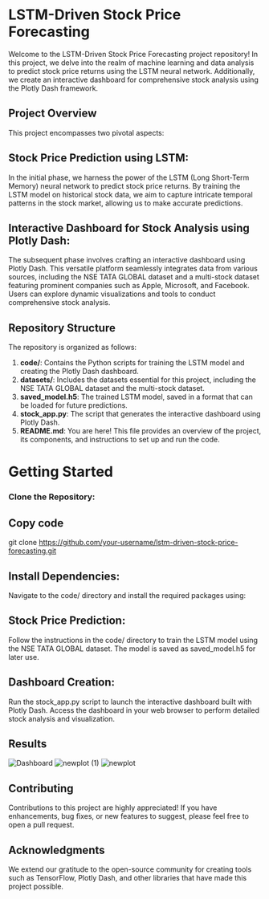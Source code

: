 # LSTM-Driven Stock Price Forecasting
Welcome to the LSTM-Driven Stock Price Forecasting project repository! In this project, we delve into the realm of machine learning and data analysis to predict stock price returns using the LSTM neural network. Additionally, we create an interactive dashboard for comprehensive stock analysis using the Plotly Dash framework.

## Project Overview
This project encompasses two pivotal aspects:

## Stock Price Prediction using LSTM:
In the initial phase, we harness the power of the LSTM (Long Short-Term Memory) neural network to predict stock price returns. By training the LSTM model on historical stock data, we aim to capture intricate temporal patterns in the stock market, allowing us to make accurate predictions.

## Interactive Dashboard for Stock Analysis using Plotly Dash:
The subsequent phase involves crafting an interactive dashboard using Plotly Dash. This versatile platform seamlessly integrates data from various sources, including the NSE TATA GLOBAL dataset and a multi-stock dataset featuring prominent companies such as Apple, Microsoft, and Facebook. Users can explore dynamic visualizations and tools to conduct comprehensive stock analysis.

## Repository Structure
The repository is organized as follows:

1. **code/**: Contains the Python scripts for training the LSTM model and creating the Plotly Dash dashboard.
2. **datasets/**: Includes the datasets essential for this project, including the NSE TATA GLOBAL dataset and the multi-stock dataset.
3. **saved_model.h5**: The trained LSTM model, saved in a format that can be loaded for future predictions.
4. **stock_app.py**: The script that generates the interactive dashboard using Plotly Dash.
5. **README.md**: You are here! This file provides an overview of the project, its components, and instructions to set up and run the code.

# Getting Started
### Clone the Repository:

## Copy code
git clone https://github.com/your-username/lstm-driven-stock-price-forecasting.git

## Install Dependencies:
Navigate to the code/ directory and install the required packages using:

## Stock Price Prediction:
Follow the instructions in the code/ directory to train the LSTM model using the NSE TATA GLOBAL dataset. The model is saved as saved_model.h5 for later use.

## Dashboard Creation:
Run the stock_app.py script to launch the interactive dashboard built with Plotly Dash. Access the dashboard in your web browser to perform detailed stock analysis and visualization.

## Results

![Dashboard](https://github.com/Meet110201/Stock-Price-Prediction/blob/main/images/Dashboard.jpg)
![newplot (1)](https://github.com/Meet110201/Stock-Price-Prediction/blob/main/images/newplot1.png)
![newplot](https://github.com/Meet110201/Stock-Price-Prediction/blob/main/images/newplot.png)



## Contributing
Contributions to this project are highly appreciated! If you have enhancements, bug fixes, or new features to suggest, please feel free to open a pull request.

## Acknowledgments
We extend our gratitude to the open-source community for creating tools such as TensorFlow, Plotly Dash, and other libraries that have made this project possible.

